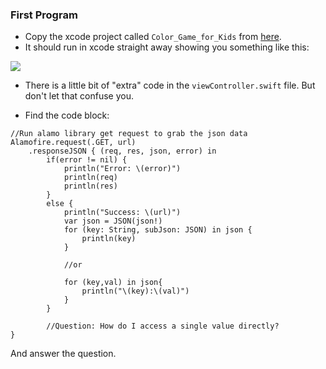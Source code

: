 ### First Program

- Copy the xcode project called `Color_Game_for_Kids` from [here](https://github.com/rugbyprof/4443-and-5373-Swift-Programming/tree/master/InClassCode).
- It should run in xcode straight away showing you something like this:

![](http://f.cl.ly/items/0j0R2g1p3b0W3x0b1t0y/Image%202015-02-03%20at%208.35.44%20PM.png)

- There is a little bit of "extra" code in the `viewController.swift` file. But don't let that confuse you. 

- Find the code block:

```
//Run alamo library get request to grab the json data
Alamofire.request(.GET, url)
    .responseJSON { (req, res, json, error) in
        if(error != nil) {
            println("Error: \(error)")
            println(req)
            println(res)
        }
        else {
            println("Success: \(url)")
            var json = JSON(json!)
            for (key: String, subJson: JSON) in json {
                println(key)
            }
            
            //or
            
            for (key,val) in json{
                println("\(key):\(val)")
            }
        }
        
        //Question: How do I access a single value directly?
}
```

And answer the question.
